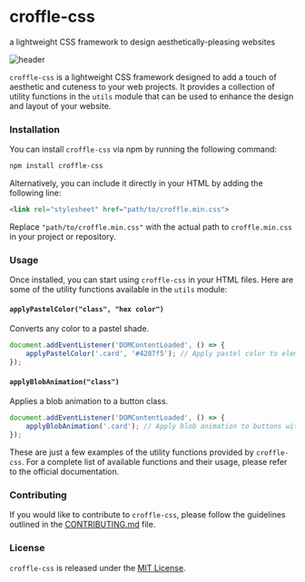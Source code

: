 # croffle-css
a lightweight CSS framework to design aesthetically-pleasing websites

![header](https://github.com/saemirii/croffle-css/assets/88029789/2c612018-d342-4300-9445-2ab475b7ff96)

`croffle-css` is a lightweight CSS framework designed to add a touch of aesthetic and cuteness to your web projects. It provides a collection of utility functions in the `utils` module that can be used to enhance the design and layout of your website.

### Installation

You can install `croffle-css` via npm by running the following command:

```bash
npm install croffle-css
```

Alternatively, you can include it directly in your HTML by adding the following line:

```html
<link rel="stylesheet" href="path/to/croffle.min.css">
```

Replace `"path/to/croffle.min.css"` with the actual path to `croffle.min.css` in your project or repository.

### Usage

Once installed, you can start using `croffle-css` in your HTML files. Here are some of the utility functions available in the `utils` module:

#### `applyPastelColor("class", "hex color")`

Converts any color to a pastel shade.

```js
document.addEventListener('DOMContentLoaded', () => {
    applyPastelColor('.card', '#4287f5'); // Apply pastel color to elements with class "card"
});
```

#### `applyBlobAnimation("class")`

Applies a blob animation to a button class.

```js
document.addEventListener('DOMContentLoaded', () => {
    applyBlobAnimation('.card'); // Apply blob animation to buttons with class "card"
});
```

These are just a few examples of the utility functions provided by `croffle-css`. For a complete list of available functions and their usage, please refer to the official documentation.

### Contributing

If you would like to contribute to `croffle-css`, please follow the guidelines outlined in the [CONTRIBUTING.md](https://github.com/saemirii/croffle-css/blob/main/CONTRIBUTING.md) file.

### License

`croffle-css` is released under the [MIT License](https://github.com/saemirii/croffle-css/blob/main/LICENSE).

